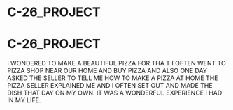 # C-26_PROJECT
# C-26_PROJECT
i WONDERED TO MAKE A BEAUTIFUL PIZZA FOR THA T I OFTEN WENT TO PIZZA SHOP NEAR OUR HOME AND BUY PIZZA AND ALSO ONE DAY ASKED THE SELLER TO TELL ME HOW TO MAKE A PIZZA AT HOME THE PIZZA SELLER EXPLAINED ME AND I OFTEN SET OUT AND MADE THE DISH THAT DAY ON MY OWN. IT WAS A WONDERFUL EXPERIENCE I HAD IN MY LIFE.
